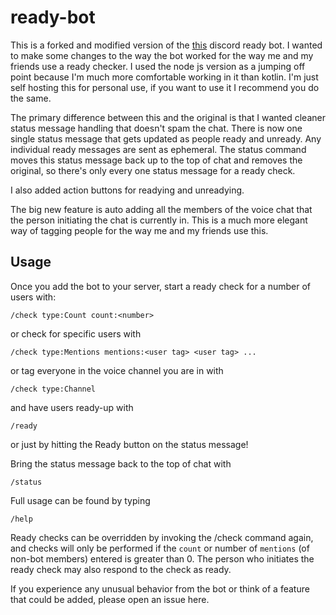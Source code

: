 # ready-bot

This is a forked and modified version of the [this](https://github.com/BurnsCommaLucas/ready-bot) discord ready bot. I wanted to make some changes to the way the bot worked for the way me and my friends use a ready checker. I used the node js version as a jumping off point because I'm much more comfortable working in it than kotlin. I'm just self hosting this for personal use, if you want to use it I recommend you do the same.

The primary difference between this and the original is that I wanted cleaner status message handling that doesn't spam the chat. There is now one single status message that gets updated as people ready and unready. Any individual ready messages are sent as ephemeral. The status command moves this status message back up to the top of chat and removes the original, so there's only every one status message for a ready check.

I also added action buttons for readying and unreadying.

The big new feature is auto adding all the members of the voice chat that the person initiating the chat is currently in. This is a much more elegant way of tagging people for the way me and my friends use this.

## Usage

Once you add the bot to your server, start a ready check for a number of users with:

```
/check type:Count count:<number>
```
or check for specific users with
```
/check type:Mentions mentions:<user tag> <user tag> ...
```
or tag everyone in the voice channel you are in with
```
/check type:Channel
```
and have users ready-up with 
```
/ready
```
or just by hitting the Ready button on the status message!

Bring the status message back to the top of chat with 
```
/status
```
Full usage can be found by typing 
```
/help
```
Ready checks can be overridden by invoking the /check command again, and checks will only be performed if the `count` or number of `mentions` (of non-bot members) entered is greater than 0. The person who initiates the ready check may also respond to the check as ready.

If you experience any unusual behavior from the bot or think of a feature that could be added, please open an issue here.
